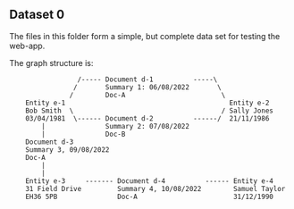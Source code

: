 ## Dataset 0

The files in this folder form a simple, but complete data set for testing the web-app.

The graph structure is:

```
                 /----- Document d-1          -----\
                /       Summary 1: 06/08/2022       \
               /        Doc-A                        \
    Entity e-1                                         Entity e-2
    Bob Smith  \                                     / Sally Jones
    03/04/1981  \------ Document d-2          ------/  21/11/1986
        |               Summary 2: 07/08/2022
        |               Doc-B
    Document d-3
    Summary 3, 09/08/2022
    Doc-A
        |
        |
    Entity e-3     ------- Document d-4          ------ Entity e-4
    31 Field Drive         Summary 4, 10/08/2022        Samuel Taylor
    EH36 5PB               Doc-A                        31/12/1990
```
